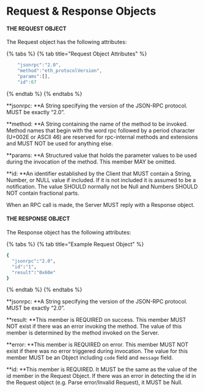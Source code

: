 # Request & Response Objects

#### THE REQUEST OBJECT&#x20;

The Request object has the following attributes:

{% tabs %}
{% tab title="Request Object Attributes" %}
```javascript
	"jsonrpc":"2.0",
	"method":"eth_protocolVersion",
	"params":[],
	"id":67
```
{% endtab %}
{% endtabs %}

**jsonrpc: **A String specifying the version of the JSON-RPC protocol. MUST be exactly “2.0”.

**method: **A String containing the name of the method to be invoked. \
Method names that begin with the word rpc followed by a period character (U+002E or ASCII 46) are reserved for rpc-internal methods and extensions and MUST NOT be used for anything else.

**params: **A Structured value that holds the parameter values to be used during the invocation of the method. This member MAY be omitted.

**id: **An identifier established by the Client that MUST contain a String, Number, or NULL value if included. If it is not included it is assumed to be a notification. The value SHOULD normally not be Null and Numbers SHOULD NOT contain fractional parts.

When an RPC call is made, the Server MUST reply with a Response object.&#x20;

#### THE RESPONSE OBJECT

The Response object has the following attributes:

{% tabs %}
{% tab title="Example Request Object" %}
```bash
{
  "jsonrpc":"2.0",
  "id":"1",
  "result":"0x60e"
}
```
{% endtab %}
{% endtabs %}

**jsonrpc: **A String specifying the version of the JSON-RPC protocol. MUST be exactly “2.0”.&#x20;

**result: **This member is REQUIRED on success. This member MUST NOT exist if there was an error invoking the method. The value of this member is determined by the method invoked on the Server.

**error: **This member is REQUIRED on error. This member MUST NOT exist if there was no error triggered during invocation. The value for this member MUST be an Object including `code` field and `message` field.

**id: **This member is REQUIRED. It MUST be the same as the value of the id member in the Request Object. If there was an error in detecting the id in the Request object (e.g. Parse error/Invalid Request), it MUST be Null.

